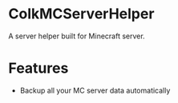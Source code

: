 # ColkMCServerHelper
A server helper built for Minecraft server.
# Features
- Backup all your MC server data automatically  
